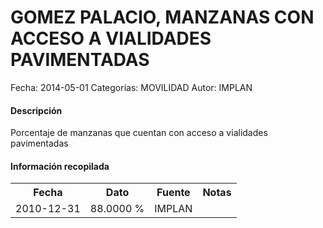 GOMEZ PALACIO, MANZANAS CON ACCESO A VIALIDADES PAVIMENTADAS
=====

Fecha: 2014-05-01
Categorías: MOVILIDAD
Autor: IMPLAN

#### Descripción

Porcentaje de manzanas que cuentan con acceso a vialidades pavimentadas

#### Información recopilada

<table class="table table-hover table-bordered">
  <tr><th>Fecha</th><th>Dato</th><th>Fuente</th><th>Notas</th></tr>
  <tr><td>2010-12-31</td><td>88.0000 %</td><td>IMPLAN</td><td></td></tr>
</table>
